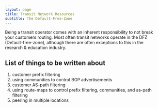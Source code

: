 ```yaml
---
layout: page
title: Transit Network Resources
subtitle: The Default-Free-Zone
---
```


Being a transit operator comes with an inherent responsibility to not break your customers routing. Most often transit networks operate in the DFZ (Default-free-zone), although there are often exceptions to this in the research & education industry.

## List of things to be written about

1. customer prefix filtering
1. using communities to control BGP advertisements
1. customer AS-path filtering
1. using route-maps to control prefix filtering, communities, and as-path filtering
1. peering in multiple locations

